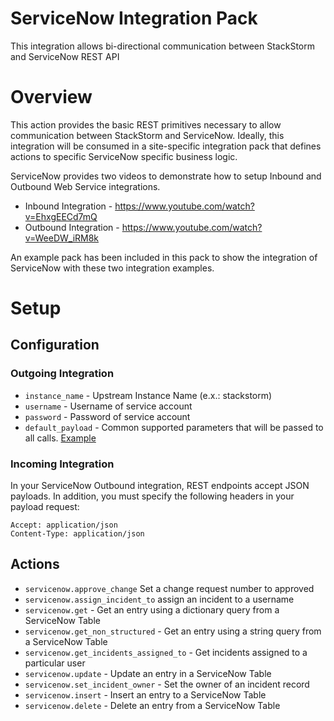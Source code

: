 # ServiceNow Integration Pack

This integration allows bi-directional communication between StackStorm and ServiceNow REST API

# Overview

This action provides the basic REST primitives necessary to allow communication between StackStorm and ServiceNow. Ideally, this integration will be consumed in a site-specific integration pack that defines actions to specific ServiceNow specific business logic.

ServiceNow provides two videos to demonstrate how to setup Inbound and Outbound Web Service integrations.

* Inbound Integration - https://www.youtube.com/watch?v=EhxgEECd7mQ
* Outbound Integration - https://www.youtube.com/watch?v=WeeDW_iRM8k

An example pack has been included in this pack to show the integration of ServiceNow with these two integration examples.

# Setup
## Configuration

### Outgoing Integration

* `instance_name` - Upstream Instance Name (e.x.: stackstorm)
* `username` - Username of service account
* `password` - Password of service account
* `default_payload` - Common supported parameters that will be passed to all calls. [Example](http://wiki.servicenow.com/index.php?title=Table_API#Methods)

### Incoming Integration

In your ServiceNow Outbound integration, REST endpoints accept JSON payloads. In addition, you must specify the following headers in your payload request:

```
Accept: application/json
Content-Type: application/json
```


## Actions

* `servicenow.approve_change` Set a change request number to approved
* `servicenow.assign_incident_to` assign an incident to a username
* `servicenow.get` - Get an entry using a dictionary query from a ServiceNow Table
* `servicenow.get_non_structured` - Get an entry using a string query from a ServiceNow Table
* `servicenow.get_incidents_assigned_to` - Get incidents assigned to a particular user
* `servicenow.update` - Update an entry in a ServiceNow Table
* `servicenow.set_incident_owner` - Set the owner of an incident record
* `servicenow.insert` - Insert an entry to a ServiceNow Table
* `servicenow.delete` - Delete an entry from a ServiceNow Table
